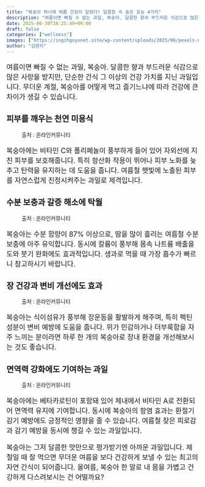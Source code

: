 ```yaml
---
title: "복숭아 하나에 여름 건강이 달렸다! 달콤함 속 숨은 효능 4가지"
description: "여름이면 빠질 수 없는 과일, 복숭아. 달콤한 향과 부드러운 식감으로 많은 사랑을 받지만, 단순한 간식 그 이상의 건강 가치를 지닌 과일입니다. 무더운 계절, 복숭아를 어떻게 먹고 즐기느냐에 따라 건강에 큰 차이가 생길 수 있습니다."
date: 2025-06-30T16:25:49+09:00
draft: false
categories: ["wellness"]
images: ["https://ingihgoyonet.site/wp-content/uploads/2025/06/pexels-nc-farm-bureau-mark-2253534-1024x685.jpg", "https://ingihgoyonet.site/wp-content/uploads/2025/06/pexels-sunsetoned-5913179-768x1024.jpg", "https://ingihgoyonet.site/wp-content/uploads/2025/06/pexels-laker-6157041-1024x846.jpg", "https://ingihgoyonet.site/wp-content/uploads/2025/06/pexels-any-lane-5945936-684x1024.jpg"]
author: "김현지"
---
```


<p style="font-size:18px">여름이면 빠질 수 없는 과일, 복숭아. 달콤한 향과 부드러운 식감으로 많은 사랑을 받지만, 단순한 간식 그 이상의 건강 가치를 지닌 과일입니다. 무더운 계절, 복숭아를 어떻게 먹고 즐기느냐에 따라 건강에 큰 차이가 생길 수 있습니다.</p> <h2 >피부를 깨우는 천연 미용식</h2> <figure ><img src="https://ingihgoyonet.site/wp-content/uploads/2025/06/pexels-nc-farm-bureau-mark-2253534-1024x685.jpg" alt="" style="aspect-ratio:16/9;object-fit:cover"/><figcaption >출처 : 온라인커뮤니티</figcaption></figure> <p style="font-size:18px">복숭아에는 비타민 C와 폴리페놀이 풍부하게 들어 있어 자외선에 지친 피부를 보호해줍니다. 특히 항산화 작용이 뛰어나 피부 노화를 늦추고 탄력을 유지하는 데 도움을 줍니다. 여름철 햇빛에 노출된 피부를 자연스럽게 진정시켜주는 과일로 제격입니다.</p> <h2 >수분 보충과 갈증 해소에 탁월</h2> <figure ><img src="https://ingihgoyonet.site/wp-content/uploads/2025/06/pexels-sunsetoned-5913179-768x1024.jpg" alt="" style="aspect-ratio:16/9;object-fit:cover"/><figcaption >출처 : 온라인커뮤니티</figcaption></figure> <p style="font-size:18px">복숭아는 수분 함량이 87% 이상으로, 땀을 많이 흘리는 여름철 수분 보충에 아주 유익합니다. 동시에 칼륨이 풍부해 몸속 나트륨 배출을 도와 붓기 완화에도 효과적입니다. 생과로 먹을 때 가장 흡수가 빠르니 참고하시기 바랍니다.</p> <h2 >장 건강과 변비 개선에도 효과</h2> <figure ><img src="https://ingihgoyonet.site/wp-content/uploads/2025/06/pexels-laker-6157041-1024x846.jpg" alt="" style="aspect-ratio:16/9;object-fit:cover"/><figcaption >출처 : 온라인커뮤니티</figcaption></figure> <p style="font-size:18px">복숭아는 식이섬유가 풍부해 장운동을 활발하게 해주며, 특히 펙틴 성분이 변비 예방에 도움을 줍니다. 위가 민감하거나 더부룩함을 자주 느끼는 분이라면 하루 한 개의 복숭아로 장내 환경을 개선해보시는 것도 좋습니다.</p> <h2 >면역력 강화에도 기여하는 과일</h2> <figure ><img src="https://ingihgoyonet.site/wp-content/uploads/2025/06/pexels-any-lane-5945936-684x1024.jpg" alt="" style="aspect-ratio:16/9;object-fit:cover"/><figcaption >출처 : 온라인커뮤니티</figcaption></figure> <p style="font-size:18px">복숭아에는 베타카로틴이 포함돼 있어 체내에서 비타민 A로 전환되어 면역력 유지에 기여합니다. 동시에 복숭아의 항염 효과는 환절기 감기 예방에도 긍정적인 영향을 줄 수 있습니다. 여름철 잦은 피로감과 감기 예방을 동시에 챙길 수 있는 과일입니다.</p> <p style="font-size:18px">복숭아는 그저 달콤한 맛만으로 평가받기엔 아까운 과일입니다. 제철일 때 잘 먹으면 무더운 여름을 보다 건강하게 보낼 수 있는 최고의 자연 간식이 되어줍니다. 올여름, 복숭아 한 알로 내 몸을 가볍고 건강하게 다스려보시는 건 어떨까요?</p>
